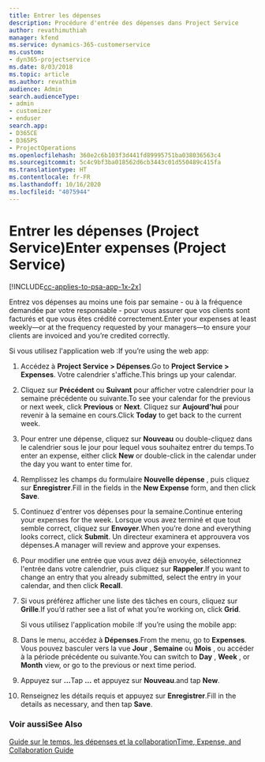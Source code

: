 ```yaml
---
title: Entrer les dépenses
description: Procédure d'entrée des dépenses dans Project Service
author: revathimuthiah
manager: kfend
ms.service: dynamics-365-customerservice
ms.custom:
- dyn365-projectservice
ms.date: 8/03/2018
ms.topic: article
ms.author: revathim
audience: Admin
search.audienceType:
- admin
- customizer
- enduser
search.app:
- D365CE
- D365PS
- ProjectOperations
ms.openlocfilehash: 360e2c6b103f3d441fd89995751ba038036563c4
ms.sourcegitcommit: 5c4c9bf3ba018562d6cb3443c01d550489c415fa
ms.translationtype: HT
ms.contentlocale: fr-FR
ms.lasthandoff: 10/16/2020
ms.locfileid: "4075944"
---
```

# <a name="enter-expenses-project-service"></a><span data-ttu-id="5796c-103">Entrer les dépenses (Project Service)</span><span class="sxs-lookup"><span data-stu-id="5796c-103">Enter expenses (Project Service)</span></span>

[!INCLUDE[cc-applies-to-psa-app-1x-2x](../includes/cc-applies-to-psa-app-1x-2x.md)]

<span data-ttu-id="5796c-104">Entrez vos dépenses au moins une fois par semaine - ou à la fréquence demandée par votre responsable - pour vous assurer que vos clients sont facturés et que vous êtes crédité correctement.</span><span class="sxs-lookup"><span data-stu-id="5796c-104">Enter your expenses at least weekly—or at the frequency requested by your managers—to ensure your clients are invoiced and you’re credited correctly.</span></span>  
  
 <span data-ttu-id="5796c-105">Si vous utilisez l'application web :</span><span class="sxs-lookup"><span data-stu-id="5796c-105">If you’re using the web app:</span></span>  
  
1. <span data-ttu-id="5796c-106">Accédez à **Project Service > Dépenses**.</span><span class="sxs-lookup"><span data-stu-id="5796c-106">Go to **Project Service > Expenses**.</span></span> <span data-ttu-id="5796c-107">Votre calendrier s'affiche.</span><span class="sxs-lookup"><span data-stu-id="5796c-107">This brings up your calendar.</span></span>  
  
2. <span data-ttu-id="5796c-108">Cliquez sur **Précédent** ou **Suivant** pour afficher votre calendrier pour la semaine précédente ou suivante.</span><span class="sxs-lookup"><span data-stu-id="5796c-108">To see your calendar for the previous or next week, click **Previous** or **Next**.</span></span> <span data-ttu-id="5796c-109">Cliquez sur **Aujourd'hui** pour revenir à la semaine en cours.</span><span class="sxs-lookup"><span data-stu-id="5796c-109">Click **Today** to get back to the current week.</span></span>  
  
3. <span data-ttu-id="5796c-110">Pour entrer une dépense, cliquez sur **Nouveau** ou double-cliquez dans le calendrier sous le jour pour lequel vous souhaitez entrer du temps.</span><span class="sxs-lookup"><span data-stu-id="5796c-110">To enter an expense, either click **New** or double-click in the calendar under the day you want to enter time for.</span></span>  
  
4. <span data-ttu-id="5796c-111">Remplissez les champs du formulaire **Nouvelle dépense** , puis cliquez sur **Enregistrer**.</span><span class="sxs-lookup"><span data-stu-id="5796c-111">Fill in the fields in the **New Expense** form, and then click **Save**.</span></span>  
  
5. <span data-ttu-id="5796c-112">Continuez d'entrer vos dépenses pour la semaine.</span><span class="sxs-lookup"><span data-stu-id="5796c-112">Continue entering your expenses for the week.</span></span> <span data-ttu-id="5796c-113">Lorsque vous avez terminé et que tout semble correct, cliquez sur **Envoyer**.</span><span class="sxs-lookup"><span data-stu-id="5796c-113">When you’re done and everything looks correct, click **Submit**.</span></span> <span data-ttu-id="5796c-114">Un directeur examinera et approuvera vos dépenses.</span><span class="sxs-lookup"><span data-stu-id="5796c-114">A manager will review and approve your expenses.</span></span>  
  
6. <span data-ttu-id="5796c-115">Pour modifier une entrée que vous avez déjà envoyée, sélectionnez l'entrée dans votre calendrier, puis cliquez sur **Rappeler**.</span><span class="sxs-lookup"><span data-stu-id="5796c-115">If you want to change an entry that you already submitted, select the entry in your calendar, and then click **Recall**.</span></span>  
  
7. <span data-ttu-id="5796c-116">Si vous préférez afficher une liste des tâches en cours, cliquez sur **Grille**.</span><span class="sxs-lookup"><span data-stu-id="5796c-116">If you’d rather see a list of what you’re working on, click **Grid**.</span></span>  
  
   <span data-ttu-id="5796c-117">Si vous utilisez l'application mobile :</span><span class="sxs-lookup"><span data-stu-id="5796c-117">If you’re using the mobile app:</span></span>  
  
8. <span data-ttu-id="5796c-118">Dans le menu, accédez à **Dépenses**.</span><span class="sxs-lookup"><span data-stu-id="5796c-118">From the menu, go to **Expenses**.</span></span>     <span data-ttu-id="5796c-119">Vous pouvez basculer vers la vue **Jour** , **Semaine** ou **Mois** , ou accéder à la période précédente ou suivante.</span><span class="sxs-lookup"><span data-stu-id="5796c-119">You can switch to **Day** , **Week** , or **Month** view, or go to the previous or next time period.</span></span>  
  
9. <span data-ttu-id="5796c-120">Appuyez sur **…**</span><span class="sxs-lookup"><span data-stu-id="5796c-120">Tap **…**</span></span> <span data-ttu-id="5796c-121">et appuyez sur **Nouveau**.</span><span class="sxs-lookup"><span data-stu-id="5796c-121">and tap **New**.</span></span>  
  
10. <span data-ttu-id="5796c-122">Renseignez les détails requis et appuyez sur **Enregistrer**.</span><span class="sxs-lookup"><span data-stu-id="5796c-122">Fill in the details as necessary, and then tap **Save**.</span></span>  
  
### <a name="see-also"></a><span data-ttu-id="5796c-123">Voir aussi</span><span class="sxs-lookup"><span data-stu-id="5796c-123">See Also</span></span>  
 [<span data-ttu-id="5796c-124">Guide sur le temps, les dépenses et la collaboration</span><span class="sxs-lookup"><span data-stu-id="5796c-124">Time, Expense, and Collaboration Guide</span></span>](../psa/time-expense-collaboration-guide.md)
